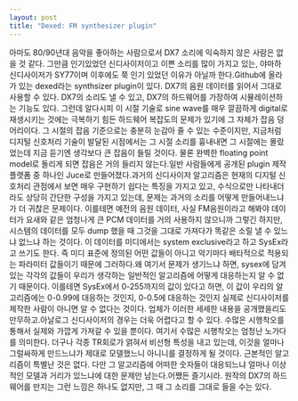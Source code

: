 ```yaml
---
layout: post
title: "Dexed: FM synthesizer plugin"
---
```


아마도 80/90년대 음악을 좋아하는 사람으로서 DX7 소리에 익숙하지 않은 사람은 없을 것 같다. 그만큼 인기있었던 신디사이저이고 이쁜 소리를 많이 가지고 있는, 야마하 신디사이저가 SY77이며 이후에도 쭉 인기 있었던 이유가 아닐까 한다.Github에 올라가 있는 dexed라는 synthsizer plugin이 있다. DX7의 음원 데이터를 읽어서 그대로 사용할 수 있다. DX7의 소리도 낼 수 있고, DX7의 하드웨어를 가장하여 시뮬레이션하는 기능도 있다. 그런데 알다시피 이 시절 기술로 sine wave를 매우 깔끔하게 digital로 재생시키는 것에는 극복하기 힘든 하드웨어 복잡도의 문제가 있기에 그 자체가 잡음 덩어리이다. 그 시절의 잡음 기준으로는 충분히 눈감아 줄 수 있는 수준이지만, 지금처럼 디지털 신호처리 기술이 발달된 시점에서는 그 시절 소리를 흉내내면 그 시절에는 몰랐었는데 지금 듣기엔 생각보다 큰 잡음이 들릴 것이다. 물론 완벽한 floating point model로 돌리게 되면 잡음은 거의 들리지 않는다.일반 사람들에게 공개된 plugin 제작 플랫폼 중 하나인 Juce로 만들어졌다.과거의 신디사이저 알고리즘은 현재의 디지털 신호처리 관점에서 보면 매우 구현하기 쉽다는 특징을 가지고 있고, 수식으로만 나타내더라도 상당히 간단한 구성을 가지고 있는데, 문제는 과거의 소리를 어떻게 만들어내느냐가 더 귀찮은 문제이다. 이를테면 예전의 음원 데이터, 사실 FM음원이라고 해봐야 데이터가 요새와 같은 엄청나게 큰 PCM 데이터를 거의 사용하지 않으니까 그렇긴 하지만, 시스템의 데이터를 모두 dump 했을 때 그것을 그대로 가져다가 똑같은 소릴 낼 수 있느냐 없느냐 하는 것이다. 이 데이터를 미디에서는 system exclusive라고 하고 SysEx라고 쓰기도 한다. 즉 미디 표준에 정의된 어떤 값들이 아니고 악기마다 배타적으로 적용되는 파라미터 값들이기 때문에 그러하다.왜 여기서 문제가 생기느냐 하면, sysex에 담겨있는 각각의 값들이 우리가 생각하는 일반적인 알고리즘에 어떻게 대응하는지 알 수 없기 때문이다. 이를테면 SysEx에서 0-255까지의 값이 있다고 하면, 이 값이 우리의 알고리즘에는 0-0.99에 대응하는 것인지, 0-0.5에 대응하는 것인지 실제로 신디사이저를 제작한 사람이 아니면 알 수 없다는 것이다. 업체가 이러한 세세한 내용을 공개했을리도 만무하고.아날로그 신디사이저의 경우는 더욱 어렵다고 할 수 있다. 수많은 시행착오를 통해서 실제와 가깝게 가져갈 수 있을 뿐이다. 여기서 수많은 시행착오는 엄청난 노가다를 의미한다. 더구나 각종 TR회로가 얽혀서 비선형 특성을 내고 있는데, 이것을 얼마나 그럴싸하게 만드느냐가 제대로 모델했느니 아니니를 결정하게 될 것이다. 근본적인 알고리즘이 특별난 것은 없다. 다만 그 알고리즘에 어떠한 숫자들이 대응되느냐 얼마나 이상적인 모델과 거리가 있느냐에 대한 문제만 남는다.어쨌든 즐기시라. 원작의 DX7의 하드웨어를 만지는 그런 느낌은 하나도 없지만, 그 때 그 소리를 그대로 들을 수는 있다. 

